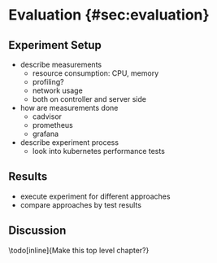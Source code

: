 # Evaluation {#sec:evaluation}

## Experiment Setup

- describe measurements
  - resource consumption: CPU, memory
  - profiling?
  - network usage
  - both on controller and server side
- how are measurements done
  - cadvisor
  - prometheus
  - grafana
- describe experiment process
  - look into kubernetes performance tests

## Results

- execute experiment for different approaches
- compare approaches by test results

## Discussion

\todo[inline]{Make this top level chapter?}
